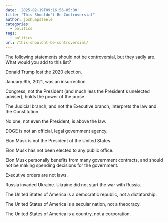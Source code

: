 ```yaml
---
date: '2025-02-19T09:16:56-05:00'
title: "This Shouldn't Be Controversial"
author: joshuapsteele
categories:
  - politics
tags:
  - politics
url: /this-shouldnt-be-controversial/
---
```


The following statements should not be controversial, but they sadly are. What would you add to this list?

Donald Trump lost the 2020 election.

January 6th, 2021, was an insurrection.

Congress, not the President (and much less the President's unelected adviser), holds the power of the purse.

The Judicial branch, and not the Executive branch, interprets the law and the Constitution.

No one, not even the President, is above the law.

DOGE is not an official, legal government agency.

Elon Musk is not the President of the United States.

Elon Musk has not been elected to any public office.

Elon Musk personally benefits from many government contracts, and should not be making spending decisions for the government.

Executive orders are not laws.

Russia invaded Ukraine. Ukraine did not start the war with Russia.

The United States of America is a democratic republic, not a dictatorship.

The United States of America is a secular nation, not a theocracy.

The United States of America is a country, not a corporation.

